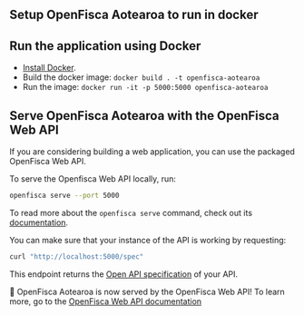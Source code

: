 ## Setup OpenFisca Aotearoa to run in docker

## Run the application using Docker

- [Install Docker](https://www.docker.com/get-started).
- Build the docker image: `docker build . -t openfisca-aotearoa`
- Run the image: `docker run -it -p 5000:5000 openfisca-aotearoa`

## Serve OpenFisca Aotearoa with the OpenFisca Web API

If you are considering building a web application, you can use the packaged OpenFisca Web API.

To serve the Openfisca Web API locally, run:

```sh
openfisca serve --port 5000
```

To read more about the `openfisca serve` command, check out its [documentation](https://openfisca.readthedocs.io/en/latest/openfisca_serve.html).

You can make sure that your instance of the API is working by requesting:

```sh
curl "http://localhost:5000/spec"
```

This endpoint returns the [Open API specification](https://www.openapis.org/) of your API.

:tada: OpenFisca Aotearoa is now served by the OpenFisca Web API! To learn more, go to the [OpenFisca Web API documentation](https://openfisca.org/doc/openfisca-web-api/index.html)
